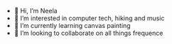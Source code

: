 - 👋 Hi, I’m Neela
- 👀 I’m interested in computer tech, hiking and music
- 🌱 I’m currently learning canvas painting
- 💞️ I’m looking to collaborate on all things frequence

<!---
neela-alagappan-frequence/neela-alagappan-frequence is a ✨ special ✨ repository because its `README.md` (this file) appears on your GitHub profile.
You can click the Preview link to take a look at your changes.
--->
